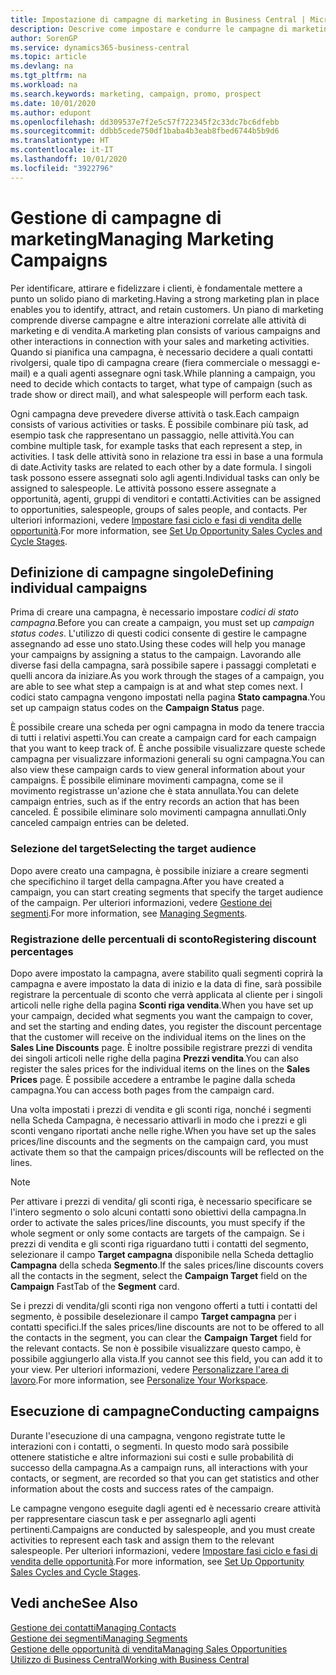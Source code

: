 ```yaml
---
title: Impostazione di campagne di marketing in Business Central | Microsoft Docs
description: Descrive come impostare e condurre le campagne di marketing in Business Central per identificare e coinvolgere prospect e fidelizzare i clienti.
author: SorenGP
ms.service: dynamics365-business-central
ms.topic: article
ms.devlang: na
ms.tgt_pltfrm: na
ms.workload: na
ms.search.keywords: marketing, campaign, promo, prospect
ms.date: 10/01/2020
ms.author: edupont
ms.openlocfilehash: dd309537e7f2e5c57f722345f2c33dc7bc6dfebb
ms.sourcegitcommit: ddbb5cede750df1baba4b3eab8fbed6744b5b9d6
ms.translationtype: HT
ms.contentlocale: it-IT
ms.lasthandoff: 10/01/2020
ms.locfileid: "3922796"
---
```

# <a name="managing-marketing-campaigns"></a><span data-ttu-id="f13ec-103">Gestione di campagne di marketing</span><span class="sxs-lookup"><span data-stu-id="f13ec-103">Managing Marketing Campaigns</span></span>
<span data-ttu-id="f13ec-104">Per identificare, attirare e fidelizzare i clienti, è fondamentale mettere a punto un solido piano di marketing.</span><span class="sxs-lookup"><span data-stu-id="f13ec-104">Having a strong marketing plan in place enables you to identify, attract, and retain customers.</span></span> <span data-ttu-id="f13ec-105">Un piano di marketing comprende diverse campagne e altre interazioni correlate alle attività di marketing e di vendita.</span><span class="sxs-lookup"><span data-stu-id="f13ec-105">A marketing plan consists of various campaigns and other interactions in connection with your sales and marketing activities.</span></span> <span data-ttu-id="f13ec-106">Quando si pianifica una campagna, è necessario decidere a quali contatti rivolgersi, quale tipo di campagna creare (fiera commerciale o messaggi e-mail) e a quali agenti assegnare ogni task.</span><span class="sxs-lookup"><span data-stu-id="f13ec-106">While planning a campaign, you need to decide which contacts to target, what type of campaign (such as trade show or direct mail), and what salespeople will perform each task.</span></span>

<span data-ttu-id="f13ec-107">Ogni campagna deve prevedere diverse attività o task.</span><span class="sxs-lookup"><span data-stu-id="f13ec-107">Each campaign consists of various activities or tasks.</span></span> <span data-ttu-id="f13ec-108">È possibile combinare più task, ad esempio task che rappresentano un passaggio, nelle attività.</span><span class="sxs-lookup"><span data-stu-id="f13ec-108">You can combine multiple task, for example tasks that each represent a step, in activities.</span></span> <span data-ttu-id="f13ec-109">I task delle attività sono in relazione tra essi in base a una formula di date.</span><span class="sxs-lookup"><span data-stu-id="f13ec-109">Activity tasks are related to each other by a date formula.</span></span> <span data-ttu-id="f13ec-110">I singoli task possono essere assegnati solo agli agenti.</span><span class="sxs-lookup"><span data-stu-id="f13ec-110">Individual tasks can only be assigned to salespeople.</span></span> <span data-ttu-id="f13ec-111">Le attività possono essere assegnate a opportunità, agenti, gruppi di venditori e contatti.</span><span class="sxs-lookup"><span data-stu-id="f13ec-111">Activities can be assigned to opportunities, salespeople, groups of sales people, and contacts.</span></span> <span data-ttu-id="f13ec-112">Per ulteriori informazioni, vedere [Impostare fasi ciclo e fasi di vendita delle opportunità](marketing-how-setup-opportunity-sales-cycles-stages.md).</span><span class="sxs-lookup"><span data-stu-id="f13ec-112">For more information, see [Set Up Opportunity Sales Cycles and Cycle Stages](marketing-how-setup-opportunity-sales-cycles-stages.md).</span></span>

## <a name="defining-individual-campaigns"></a><span data-ttu-id="f13ec-113">Definizione di campagne singole</span><span class="sxs-lookup"><span data-stu-id="f13ec-113">Defining individual campaigns</span></span>
<span data-ttu-id="f13ec-114">Prima di creare una campagna, è necessario impostare *codici di stato campagna*.</span><span class="sxs-lookup"><span data-stu-id="f13ec-114">Before you can create a campaign, you must set up *campaign status codes*.</span></span> <span data-ttu-id="f13ec-115">L'utilizzo di questi codici consente di gestire le campagne assegnando ad esse uno stato.</span><span class="sxs-lookup"><span data-stu-id="f13ec-115">Using these codes will help you manage your campaigns by assigning a status to the campaign.</span></span> <span data-ttu-id="f13ec-116">Lavorando alle diverse fasi della campagna, sarà possibile sapere i passaggi completati e quelli ancora da iniziare.</span><span class="sxs-lookup"><span data-stu-id="f13ec-116">As you work through the stages of a campaign, you are able to see what step a campaign is at and what step comes next.</span></span> <span data-ttu-id="f13ec-117">I codici stato campagna vengono impostati nella pagina **Stato campagna**.</span><span class="sxs-lookup"><span data-stu-id="f13ec-117">You set up campaign status codes on the **Campaign Status** page.</span></span>

<span data-ttu-id="f13ec-118">È possibile creare una scheda per ogni campagna in modo da tenere traccia di tutti i relativi aspetti.</span><span class="sxs-lookup"><span data-stu-id="f13ec-118">You can create a campaign card for each campaign that you want to keep track of.</span></span> <span data-ttu-id="f13ec-119">È anche possibile visualizzare queste schede campagna per visualizzare informazioni generali su ogni campagna.</span><span class="sxs-lookup"><span data-stu-id="f13ec-119">You can also view these campaign cards to view general information about your campaigns.</span></span>
<span data-ttu-id="f13ec-120">È possibile eliminare movimenti campagna, come se il movimento registrasse un'azione che è stata annullata.</span><span class="sxs-lookup"><span data-stu-id="f13ec-120">You can delete campaign entries, such as if the entry records an action that has been canceled.</span></span> <span data-ttu-id="f13ec-121">È possibile eliminare solo movimenti campagna annullati.</span><span class="sxs-lookup"><span data-stu-id="f13ec-121">Only canceled campaign entries can be deleted.</span></span>

### <a name="selecting-the-target-audience"></a><span data-ttu-id="f13ec-122">Selezione del target</span><span class="sxs-lookup"><span data-stu-id="f13ec-122">Selecting the target audience</span></span>
<span data-ttu-id="f13ec-123">Dopo avere creato una campagna, è possibile iniziare a creare segmenti che specifichino il target della campagna.</span><span class="sxs-lookup"><span data-stu-id="f13ec-123">After you have created a campaign, you can start creating segments that specify the target audience of the campaign.</span></span> <span data-ttu-id="f13ec-124">Per ulteriori informazioni, vedere [Gestione dei segmenti](marketing-segments.md).</span><span class="sxs-lookup"><span data-stu-id="f13ec-124">For more information, see [Managing Segments](marketing-segments.md).</span></span>

### <a name="registering-discount-percentages"></a><span data-ttu-id="f13ec-125">Registrazione delle percentuali di sconto</span><span class="sxs-lookup"><span data-stu-id="f13ec-125">Registering discount percentages</span></span>
<span data-ttu-id="f13ec-126">Dopo avere impostato la campagna, avere stabilito quali segmenti coprirà la campagna e avere impostato la data di inizio e la data di fine, sarà possibile registrare la percentuale di sconto che verrà applicata al cliente per i singoli articoli nelle righe della pagina **Sconti riga vendita**.</span><span class="sxs-lookup"><span data-stu-id="f13ec-126">When you have set up your campaign, decided what segments you want the campaign to cover, and set the starting and ending dates, you register the discount percentage that the customer will receive on the individual items on the lines on the **Sales Line Discounts** page.</span></span> <span data-ttu-id="f13ec-127">È inoltre possibile registrare prezzi di vendita dei singoli articoli nelle righe della pagina **Prezzi vendita**.</span><span class="sxs-lookup"><span data-stu-id="f13ec-127">You can also register the sales prices for the individual items on the lines on the **Sales Prices** page.</span></span> <span data-ttu-id="f13ec-128">È possibile accedere a entrambe le pagine dalla scheda campagna.</span><span class="sxs-lookup"><span data-stu-id="f13ec-128">You can access both pages from the campaign card.</span></span>

 <span data-ttu-id="f13ec-129">Una volta impostati i prezzi di vendita e gli sconti riga, nonché i segmenti nella Scheda Campagna, è necessario attivarli in modo che i prezzi e gli sconti vengano riportati anche nelle righe.</span><span class="sxs-lookup"><span data-stu-id="f13ec-129">When you have set up the sales prices/line discounts and the segments on the campaign card, you must activate them so that the campaign prices/discounts will be reflected on the lines.</span></span>

> [!NOTE]  
>   <span data-ttu-id="f13ec-130">Per attivare i prezzi di vendita/ gli sconti riga, è necessario specificare se l'intero segmento o solo alcuni contatti sono obiettivi della campagna.</span><span class="sxs-lookup"><span data-stu-id="f13ec-130">In order to activate the sales prices/line discounts, you must specify if the whole segment or only some contacts are targets of the campaign.</span></span> <span data-ttu-id="f13ec-131">Se i prezzi di vendita e gli sconti riga riguardano tutti i contatti del segmento, selezionare il campo **Target campagna** disponibile nella Scheda dettaglio **Campagna** della scheda **Segmento**.</span><span class="sxs-lookup"><span data-stu-id="f13ec-131">If the sales prices/line discounts covers all the contacts in the segment, select the **Campaign Target** field on the **Campaign** FastTab of the **Segment** card.</span></span>

<span data-ttu-id="f13ec-132">Se i prezzi di vendita/gli sconti riga non vengono offerti a tutti i contatti del segmento, è possibile deselezionare il campo **Target campagna** per i contatti specifici.</span><span class="sxs-lookup"><span data-stu-id="f13ec-132">If the sales prices/line discounts are not to be offered to all the contacts in the segment, you can clear the **Campaign Target** field for the relevant contacts.</span></span> <span data-ttu-id="f13ec-133">Se non è possibile visualizzare questo campo, è possibile aggiungerlo alla vista.</span><span class="sxs-lookup"><span data-stu-id="f13ec-133">If you cannot see this field, you can add it to your view.</span></span> <span data-ttu-id="f13ec-134">Per ulteriori informazioni, vedere [Personalizzare l'area di lavoro](ui-personalization-user.md).</span><span class="sxs-lookup"><span data-stu-id="f13ec-134">For more information, see [Personalize Your Workspace](ui-personalization-user.md).</span></span>

## <a name="conducting-campaigns"></a><span data-ttu-id="f13ec-135">Esecuzione di campagne</span><span class="sxs-lookup"><span data-stu-id="f13ec-135">Conducting campaigns</span></span>
<span data-ttu-id="f13ec-136">Durante l'esecuzione di una campagna, vengono registrate tutte le interazioni con i contatti, o segmenti. In questo modo sarà possibile ottenere statistiche e altre informazioni sui costi e sulle probabilità di successo della campagna.</span><span class="sxs-lookup"><span data-stu-id="f13ec-136">As a campaign runs, all interactions with your contacts, or segment, are recorded so that you can get statistics and other information about the costs and success rates of the campaign.</span></span>

<span data-ttu-id="f13ec-137">Le campagne vengono eseguite dagli agenti ed è necessario creare attività per rappresentare ciascun task e per assegnarlo agli agenti pertinenti.</span><span class="sxs-lookup"><span data-stu-id="f13ec-137">Campaigns are conducted by salespeople, and you must create activities to represent each task and assign them to the relevant salespeople.</span></span> <span data-ttu-id="f13ec-138">Per ulteriori informazioni, vedere [Impostare fasi ciclo e fasi di vendita delle opportunità](marketing-how-setup-opportunity-sales-cycles-stages.md).</span><span class="sxs-lookup"><span data-stu-id="f13ec-138">For more information, see [Set Up Opportunity Sales Cycles and Cycle Stages](marketing-how-setup-opportunity-sales-cycles-stages.md).</span></span>

## <a name="see-also"></a><span data-ttu-id="f13ec-139">Vedi anche</span><span class="sxs-lookup"><span data-stu-id="f13ec-139">See Also</span></span>
[<span data-ttu-id="f13ec-140">Gestione dei contatti</span><span class="sxs-lookup"><span data-stu-id="f13ec-140">Managing Contacts</span></span>](marketing-contacts.md)  
[<span data-ttu-id="f13ec-141">Gestione dei segmenti</span><span class="sxs-lookup"><span data-stu-id="f13ec-141">Managing Segments</span></span>](marketing-segments.md)  
[<span data-ttu-id="f13ec-142">Gestione delle opportunità di vendita</span><span class="sxs-lookup"><span data-stu-id="f13ec-142">Managing Sales Opportunities</span></span>](marketing-manage-sales-opportunities.md)  
[<span data-ttu-id="f13ec-143">Utilizzo di Business Central</span><span class="sxs-lookup"><span data-stu-id="f13ec-143">Working with Business Central</span></span>](ui-work-product.md)  
